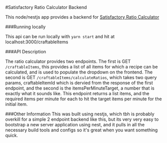 #Satisfactory Ratio Calculator Backend

This node/nestjs app provides a backend for [Satisfactory Ratio Calculator](https://github.com/eris-price/jackbox-interview-satisfactory-ratio-calculator-frontend)

###Running locally

This api can be run locally with `yarn start` and hit at localhost:3000/craftableItems

###API Description

The ratio calculator provides two endpoints. 
The first is GET `/craftableItems`, this provides a list of all items for which a recipe can be calculated, and is used to populate the dropdown on the frontend.
The second is GET `/craftableItems/calculateRatios`, which takes two query params, craftableItemId which is dervied from the response of the first endpoint, and the second is the itemsPerMinuteTarget, a number that is exactly what it sounds like. This endpoint returns a list items, and the required items per minute for each to hit the target items per minute for the initial item.

###Other Information
This was built using nestjs, which tbh is probably overkill for a simple 2 endpoint backend like this, but its very very easy to bootstrap a new server application using nest, and it pulls in all the necessary build tools and configs so it's great when you want something quick.
